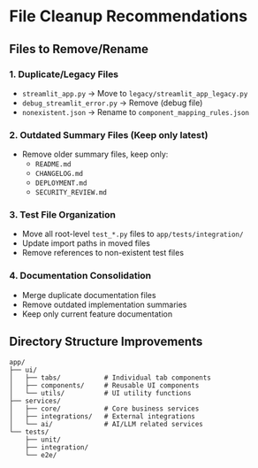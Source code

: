 # File Cleanup Recommendations

## Files to Remove/Rename

### 1. Duplicate/Legacy Files
- `streamlit_app.py` → Move to `legacy/streamlit_app_legacy.py`
- `debug_streamlit_error.py` → Remove (debug file)
- `nonexistent.json` → Rename to `component_mapping_rules.json`

### 2. Outdated Summary Files (Keep only latest)
- Remove older summary files, keep only:
  - `README.md`
  - `CHANGELOG.md` 
  - `DEPLOYMENT.md`
  - `SECURITY_REVIEW.md`

### 3. Test File Organization
- Move all root-level `test_*.py` files to `app/tests/integration/`
- Update import paths in moved files
- Remove references to non-existent test files

### 4. Documentation Consolidation
- Merge duplicate documentation files
- Remove outdated implementation summaries
- Keep only current feature documentation

## Directory Structure Improvements

```
app/
├── ui/
│   ├── tabs/           # Individual tab components
│   ├── components/     # Reusable UI components  
│   └── utils/          # UI utility functions
├── services/
│   ├── core/           # Core business services
│   ├── integrations/   # External integrations
│   └── ai/             # AI/LLM related services
└── tests/
    ├── unit/
    ├── integration/
    └── e2e/
```
